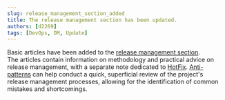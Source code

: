 ```yaml
---
slug: release_management_section_added
title: The release management section has been updated.
authors: [d2269]
tags: [DevOps, DM, Update]
---
```


Basic articles have been added to the [release management section](/docs/category/release).  
The articles contain information on methodology and practical advice on release management, with a separate note dedicated to [HotFix](/docs/Practices_and_Processes/02_01_Release/02_01_04_HotFix). [Anti-patterns](/docs/Practices_and_Processes/02_01_Release/02_01_99_Anti_patterns) can help conduct a quick, superficial review of the project's release management processes, allowing for the identification of common mistakes and shortcomings.